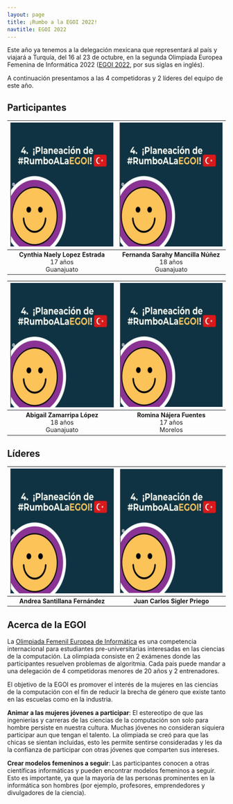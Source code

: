 ```yaml
---
layout: page
title: ¡Rumbo a la EGOI 2022!
navtitle: EGOI 2022
---
```


Este año ya tenemos a la delegación mexicana que representará al país y viajará a Turquía, del 16 al 23 de octubre, en la segunda Olimpiada Europea Femenina de Informática 2022 ([EGOI 2022](https://ubilo.tubitak.gov.tr/egoi2022/), por sus siglas en inglés).

A continuación presentamos a las 4 competidoras y 2 líderes del equipo de este año.

## Participantes

| ![](assets/egoi2022/cynthia.png) | ![](assets/egoi2022/sarahy.png) |
|:----:|:----:|
| **Cynthia Naely Lopez Estrada** <br> 17 años <br> Guanajuato | **Fernanda Sarahy Mancilla Núñez** <br> 18 años <br> Guanajuato |

| ![](assets/egoi2022/abi.png) | ![](assets/egoi2022/romina.png) |
|:----:|:----:|
| **Abigail Zamarripa López** <br> 18 años <br> Guanajuato | **Romina Nájera Fuentes** <br> 17 años <br> Morelos |

## Líderes

| ![](assets/egoi2022/andrea.png) | ![](assets/egoi2022/juanito.png) |
|:----:|:----:|
| **Andrea Santillana Fernández** | **Juan Carlos Sigler Priego** |

## Acerca de la EGOI

La [Olimpiada Femenil Europea de Informática](https://egoi.org/) es una competencia internacional para estudiantes pre-universitarias interesadas en las ciencias de la computación. La olimpiada consiste en 2 exámenes donde las participantes resuelven problemas de algoritmia. Cada pais puede mandar a una delegación de 4 competidoras menores de 20 años y 2 entrenadores.

El objetivo de la EGOI es promover el interés de la mujeres en las ciencias de la computación con el fin de reducir la brecha de género que existe tanto en las escuelas como en la industria.

**Animar a las mujeres jóvenes a participar**: El estereotipo de que las ingenierías y carreras de las ciencias de la computación son solo para hombre persiste en nuestra cultura. Muchas jóvenes no consideran siquiera participar aun que tengan el talento. La olimpiada se creó para que las chicas se sientan incluidas, esto les permite sentirse consideradas y les da la confianza de participar con otras jóvenes que comparten sus intereses.

**Crear modelos femeninos a seguir**: Las participantes conocen a otras científicas informáticas y pueden encontrar modelos femeninos a seguir. Esto es importante, ya que la mayoría de las personas prominentes en la informática son hombres (por ejemplo, profesores, emprendedores y divulgadores de la ciencia).
